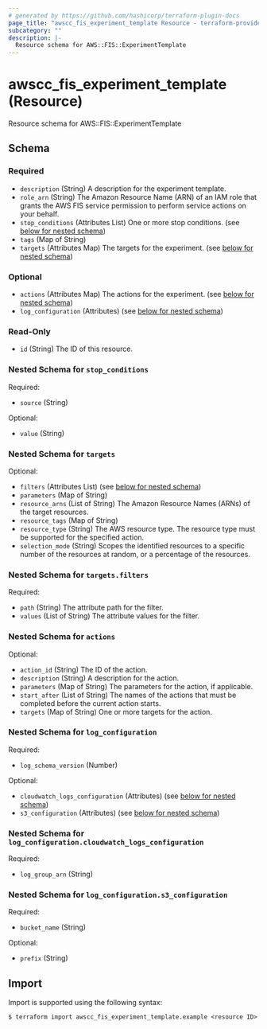 ```yaml
---
# generated by https://github.com/hashicorp/terraform-plugin-docs
page_title: "awscc_fis_experiment_template Resource - terraform-provider-awscc"
subcategory: ""
description: |-
  Resource schema for AWS::FIS::ExperimentTemplate
---
```


# awscc_fis_experiment_template (Resource)

Resource schema for AWS::FIS::ExperimentTemplate



<!-- schema generated by tfplugindocs -->
## Schema

### Required

- `description` (String) A description for the experiment template.
- `role_arn` (String) The Amazon Resource Name (ARN) of an IAM role that grants the AWS FIS service permission to perform service actions on your behalf.
- `stop_conditions` (Attributes List) One or more stop conditions. (see [below for nested schema](#nestedatt--stop_conditions))
- `tags` (Map of String)
- `targets` (Attributes Map) The targets for the experiment. (see [below for nested schema](#nestedatt--targets))

### Optional

- `actions` (Attributes Map) The actions for the experiment. (see [below for nested schema](#nestedatt--actions))
- `log_configuration` (Attributes) (see [below for nested schema](#nestedatt--log_configuration))

### Read-Only

- `id` (String) The ID of this resource.

<a id="nestedatt--stop_conditions"></a>
### Nested Schema for `stop_conditions`

Required:

- `source` (String)

Optional:

- `value` (String)


<a id="nestedatt--targets"></a>
### Nested Schema for `targets`

Optional:

- `filters` (Attributes List) (see [below for nested schema](#nestedatt--targets--filters))
- `parameters` (Map of String)
- `resource_arns` (List of String) The Amazon Resource Names (ARNs) of the target resources.
- `resource_tags` (Map of String)
- `resource_type` (String) The AWS resource type. The resource type must be supported for the specified action.
- `selection_mode` (String) Scopes the identified resources to a specific number of the resources at random, or a percentage of the resources.

<a id="nestedatt--targets--filters"></a>
### Nested Schema for `targets.filters`

Required:

- `path` (String) The attribute path for the filter.
- `values` (List of String) The attribute values for the filter.



<a id="nestedatt--actions"></a>
### Nested Schema for `actions`

Optional:

- `action_id` (String) The ID of the action.
- `description` (String) A description for the action.
- `parameters` (Map of String) The parameters for the action, if applicable.
- `start_after` (List of String) The names of the actions that must be completed before the current action starts.
- `targets` (Map of String) One or more targets for the action.


<a id="nestedatt--log_configuration"></a>
### Nested Schema for `log_configuration`

Required:

- `log_schema_version` (Number)

Optional:

- `cloudwatch_logs_configuration` (Attributes) (see [below for nested schema](#nestedatt--log_configuration--cloudwatch_logs_configuration))
- `s3_configuration` (Attributes) (see [below for nested schema](#nestedatt--log_configuration--s3_configuration))

<a id="nestedatt--log_configuration--cloudwatch_logs_configuration"></a>
### Nested Schema for `log_configuration.cloudwatch_logs_configuration`

Required:

- `log_group_arn` (String)


<a id="nestedatt--log_configuration--s3_configuration"></a>
### Nested Schema for `log_configuration.s3_configuration`

Required:

- `bucket_name` (String)

Optional:

- `prefix` (String)

## Import

Import is supported using the following syntax:

```shell
$ terraform import awscc_fis_experiment_template.example <resource ID>
```
